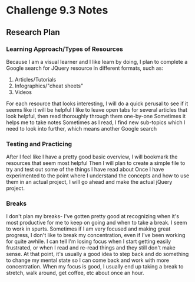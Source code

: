 # Challenge 9.3 Notes 
## Research Plan

### Learning Approach/Types of Resources 
Because I am a visual learner and I like learn by doing, 
I plan to complete a Google search for JQuery resource in different formats, such as:
1. Articles/Tutorials
2. Infographics/"cheat sheets"
3. Videos 

For each resource that looks interesting, I will do a quick perusal to see if it seems like it will be helpful
I like to leave open tabs for several articles that look helpful, then read thoroughly through them one-by-one
Sometimes it helps me to take notes 
Sometimes as I read, I find new sub-topics which I need to look into further, which means another Google search

### Testing and Practicing
After I feel like I have a pretty good basic overview, I will bookmark the resources that seem most helpful 
Then I will plan to create a simple file to try and test out some of the things I have read about 
Once I have experimented to the point where I understand the concepts and how to use them in an actual project, I will go ahead and make the actual jQuery project. 


### Breaks 
I don't plan my breaks- I've gotten pretty good at recognizing when it's most productive for me to keep on going and when to take a break. I seem to work in spurts.
Sometimes if I am very focused and making great progress, I don't like to break my concentration, even if I've been working for quite awhile.  I can tell I'm losing focus when I start getting easily frustrated, or when I read and re-read things and they still don't make sense. At that point, it's usually a good idea to step back and do something to change my mental state so I can come back and work with more concentration. When my focus is good, I usually end up taking a break to stretch, walk around, get coffee, etc about once an hour. 
